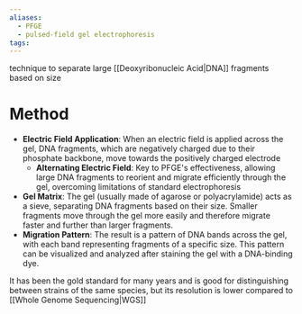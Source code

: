 ```yaml
---
aliases:
  - PFGE
  - pulsed-field gel electrophoresis
tags:
---
```

technique to separate large [[Deoxyribonucleic Acid|DNA]] fragments based on size

# Method
- **Electric Field Application**: When an electric field is applied across the gel, DNA fragments, which are negatively charged due to their phosphate backbone, move towards the positively charged electrode
	- **Alternating Electric Field**: Key to PFGE's effectiveness, allowing large DNA fragments to reorient and migrate efficiently through the gel, overcoming limitations of standard electrophoresis
- **Gel Matrix**: The gel (usually made of agarose or polyacrylamide) acts as a sieve, separating DNA fragments based on their size. Smaller fragments move through the gel more easily and therefore migrate faster and further than larger fragments.
- **Migration Pattern**: The result is a pattern of DNA bands across the gel, with each band representing fragments of a specific size. This pattern can be visualized and analyzed after staining the gel with a DNA-binding dye.

It has been the gold standard for many years and is good for distinguishing between strains of the same species, but its resolution is lower compared to [[Whole Genome Sequencing|WGS]]

